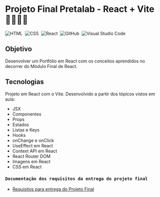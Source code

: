 # Projeto Final Pretalab - React + Vite 👩🏾‍💻🚀

![HTML](https://img.shields.io/badge/-HTML-05122A?style=flat&logo=HTML5)&nbsp;
![CSS](https://img.shields.io/badge/-CSS-05122A?style=flat&logo=CSS3&logoColor=1572B6)&nbsp;
![React](https://img.shields.io/badge/-React-05122A?style=flat&logo=React&logoColor=1572B6)&nbsp;
![GitHub](https://img.shields.io/badge/-GitHub-05122A?style=flat&logo=github)&nbsp;
![Visual Studio Code](https://img.shields.io/badge/-Visual%20Studio%20Code-05122A?style=flat&logo=visual-studio-code&logoColor=007ACC)&nbsp;
<br>

## Objetivo

Desenvolver um Portfólio em React com os conceitos aprendidos no decorrer do Módulo Final de React. 


## Tecnologias

Projeto em React com o Vite. 
Desenvolvido a partir dos tópicos vistos em aula:

- JSX
- Componentes
- Props
- Estados
- Listas e Keys
- Hooks
- onChange e onClick
- UseEffect em React
- Context API em React
- React Router DOM
- Imagens em React
- CSS em React


### `Documentação dos requisitos da entrega do projeto final`

- [Requisitos para entrega do  Projeto Final](https://www.canva.com/design/DAF7MCKi7jE/C1i7JzmO1Nn8sRqTpQttuA/edit?utm_content=DAF7MCKi7jE&utm_campaign=designshare&utm_medium=link2&utm_source=sharebutton)

